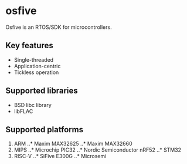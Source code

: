 # osfive

Osfive is an RTOS/SDK for microcontrollers.

## Key features
- Single-threaded
- Application-centric
- Tickless operation

## Supported libraries
- BSD libc library
- libFLAC

## Supported platforms
1. ARM
..* Maxim MAX32625
..* Maxim MAX32660
2. MIPS
..* Microchip PIC32
..* Nordic Semiconductor nRF52
..* STM32
3. RISC-V
..* SiFive E300G
..* Microsemi
